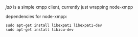 _jab_ is a simple xmpp client, currently just wrapping node-xmpp


dependencies for node-xmpp:

```
sudo apt-get install libexpat1 libexpat1-dev 
sudo apt-get install libicu-dev 
```